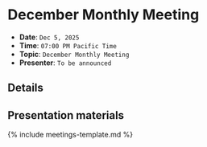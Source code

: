 # December Monthly Meeting

* **Date**: `Dec 5, 2025`
* **Time**: `07:00 PM Pacific Time`
* **Topic**: `December Monthly Meeting`
* **Presenter**: `To be announced`

## Details

## Presentation materials

{% include meetings-template.md %}

